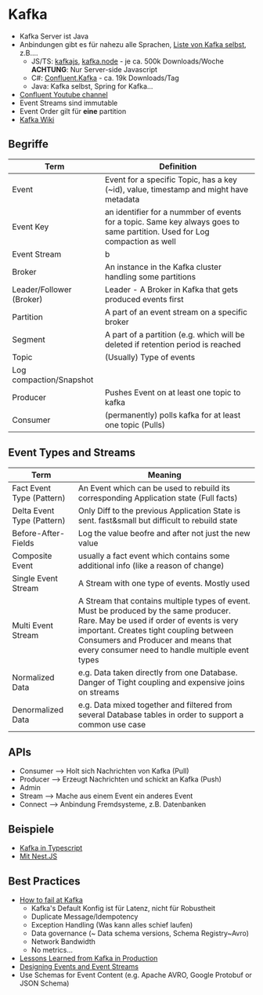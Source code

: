 # Kafka

- Kafka Server ist Java
- Anbindungen gibt es für nahezu alle Sprachen, [Liste von Kafka selbst](https://cwiki.apache.org/confluence/display/KAFKA/Clients), z.B....
  - JS/TS: [kafkajs](https://www.npmjs.com/package/kafkajs), [kafka.node](https://www.npmjs.com/package/kafka-node) - je ca. 500k Downloads/Woche  
    **ACHTUNG**: Nur Server-side Javascript
  - C#: [Confluent.Kafka](https://github.com/confluentinc/confluent-kafka-dotnet) - ca. 19k Downloads/Tag
  - Java: Kafka selbst, Spring for Kafka...
- [Confluent Youtube channel](https://www.youtube.com/c/Confluent)
- Event Streams sind immutable
- Event Order gilt für **eine** partition
- [Kafka Wiki](https://cwiki.apache.org/confluence/display/KAFKA/Index)

## Begriffe

| Term | Definition |
| --- | --- |
| Event | Event for a specific Topic, has a key (~id), value, timestamp and might have metadata |
| Event Key | an identifier for a nummber of events for a topic. Same key always goes to same partition. Used for Log compaction as well |
| Event Stream | b |
| Broker | An instance in the Kafka cluster handling some partitions |
| Leader/Follower (Broker) | Leader - A Broker in Kafka that gets produced events first |
| Partition | A part of an event stream on a specific broker |
| Segment | A part of a partition (e.g. which will be deleted if retention period is reached |
| Topic | (Usually) Type of events |
| Log compaction/Snapshot |  |
| Producer | Pushes Event on at least one topic to kafka |
| Consumer | (permanently) polls kafka for at least one topic (Pulls) |

## Event Types and Streams

| Term | Meaning |
| --- | --- |
| Fact Event Type (Pattern) | An Event which can be used to rebuild its corresponding Application state (Full facts) |
| Delta Event Type (Pattern) | Only Diff to the previous Application State is sent. fast&small but difficult to rebuild state |
| Before-After-Fields | Log the value beofre and after not just the new value |
| Composite Event | usually a fact event which contains some additional info (like a reason of change) |
| Single Event Stream | A Stream with one type of events. Mostly used |
| Multi Event Stream | A Stream that contains multiple types of event. <br/>Must be produced by the same producer. Rare. May be used if order of events is very important. Creates tight coupling between Consumers and Producer and means that every consumer need to handle multiple event types |
| Normalized Data | e.g. Data taken directly from one Database. Danger of Tight coupling and expensive joins on streams |
| Denormalized Data | e.g. Data mixed together and filtered from several Database tables in order to support a common use case |

## APIs

- Consumer --> Holt sich Nachrichten von Kafka (Pull)
- Producer --> Erzeugt Nachrichten und schickt an Kafka (Push)
- Admin
- Stream --> Mache aus einem Event ein anderes Event
- Connect --> Anbindung Fremdsysteme, z.B. Datenbanken

## Beispiele

- [Kafka in Typescript](https://javascript.plainenglish.io/a-beginners-introduction-to-kafka-with-typescript-using-nestjs-7c92fe78f638?gi=dc7e0ef4c528)
- [Mit Nest.JS](https://docs.nestjs.com/microservices/kafka)

## Best Practices

- [How to fail at Kafka](https://www.youtube.com/watch?v=xsdoQkoao2U&list=TLPQMTAxMDIwMjIu-3LT0rTWNA&index=2)
  - Kafka's Default Konfig ist für Latenz, nicht für Robustheit
  - Duplicate Message/Idempotency
  - Exception Handling (Was kann alles schief laufen)
  - Data governance (~ Data schema versions, Schema Registry~Avro)
  - Network Bandwidth
  - No metrics...
- [Lessons Learned from Kafka in Production](https://www.youtube.com/watch?v=1vLMuWsfMcA&list=TLPQMTAxMDIwMjIu-3LT0rTWNA&index=2)
- [Designing Events and Event Streams](https://www.youtube.com/watch?v=c1REIERHcuk&list=PLa7VYi0yPIH145SVtPoh3Efv8xZ1ehUYy&index=2)
- Use Schemas for Event Content (e.g. Apache AVRO, Google Protobuf or JSON Schema)
